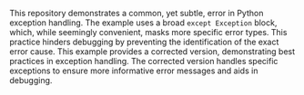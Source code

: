 This repository demonstrates a common, yet subtle, error in Python exception handling.  The example uses a broad `except Exception` block, which, while seemingly convenient, masks more specific error types. This practice hinders debugging by preventing the identification of the exact error cause. This example provides a corrected version, demonstrating best practices in exception handling. The corrected version handles specific exceptions to ensure more informative error messages and aids in debugging.